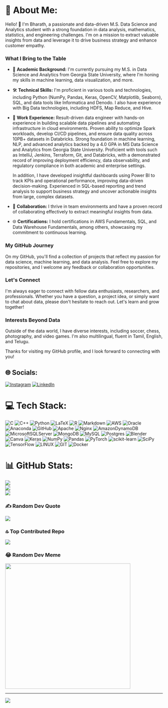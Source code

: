 # 💫 About Me:
Hello! 👋 I'm Bharath, a passionate and data-driven M.S. Data Science and Analytics student with a strong foundation in data analysis, mathematics, statistics, and engineering challenges. I'm on a mission to extract valuable insights from data and leverage it to drive business strategy and enhance customer empathy.

### What I Bring to the Table

- 💼 **Academic Background:** I'm currently pursuing my M.S. in Data Science and Analytics from Georgia State University, where I'm honing my skills in machine learning, data visualization, and more.

- 🛠️ **Technical Skills:** I'm proficient in various tools and technologies, including Python (NumPy, Pandas, Keras, OpenCV, Matplotlib, Seaborn), SQL, and data tools like Informatica and Denodo. I also have experience with Big Data technologies, including HDFS, Map Reduce, and Hive.

- 🔬 **Work Experience:** Result-driven data engineer with hands-on experience in building scalable data pipelines and automating infrastructure in cloud environments. Proven ability to optimize Spark workloads, develop CI/CD pipelines, and ensure data quality across 10PB+ datasets in Databricks. Strong foundation in machine learning, NLP, and advanced analytics backed by a 4.0 GPA in MS Data Science and Analytics from Georgia State University. Proficient with tools such as IntelliJ, Jenkins, Terraform, Git, and Databricks, with a demonstrated record of improving deployment efficiency, data observability, and regulatory compliance in both academic and enterprise settings.

    In addition, I have developed insightful dashboards using Power BI to track KPIs and operational performance, improving data-driven decision-making. Experienced in SQL-based reporting and trend analysis to support business strategy and uncover actionable insights from large, complex datasets.

- 🤝 **Collaboration:** I thrive in team environments and have a proven record of collaborating effectively to extract meaningful insights from data.

- 🌐 **Certifications:** I hold certifications in AWS Fundamentals, SQL, and Data Warehouse Fundamentals, among others, showcasing my commitment to continuous learning.

### My GitHub Journey

On my GitHub, you'll find a collection of projects that reflect my passion for data science, machine learning, and data analysis. Feel free to explore my repositories, and I welcome any feedback or collaboration opportunities.

### Let's Connect

I'm always eager to connect with fellow data enthusiasts, researchers, and professionals. Whether you have a question, a project idea, or simply want to chat about data, please don't hesitate to reach out. Let's learn and grow together!

### Interests Beyond Data

Outside of the data world, I have diverse interests, including soccer, chess, photography, and video games. I'm also multilingual, fluent in Tamil, English, and Telugu.

Thanks for visiting my GitHub profile, and I look forward to connecting with you!

## 🌐 Socials:
[![Instagram](https://img.shields.io/badge/Instagram-%23E4405F.svg?logo=Instagram&logoColor=white)](https://instagram.com/bvb_thats_it) [![LinkedIn](https://img.shields.io/badge/LinkedIn-%230077B5.svg?logo=linkedin&logoColor=white)](https://linkedin.com/in/bvb01) 

# 💻 Tech Stack:
![C](https://img.shields.io/badge/c-%2300599C.svg?style=flat&logo=c&logoColor=white) ![C++](https://img.shields.io/badge/c++-%2300599C.svg?style=flat&logo=c%2B%2B&logoColor=white) ![Python](https://img.shields.io/badge/python-3670A0?style=flat&logo=python&logoColor=ffdd54) ![LaTeX](https://img.shields.io/badge/latex-%23008080.svg?style=flat&logo=latex&logoColor=white) ![R](https://img.shields.io/badge/r-%23276DC3.svg?style=flat&logo=r&logoColor=white) ![Markdown](https://img.shields.io/badge/markdown-%23000000.svg?style=flat&logo=markdown&logoColor=white) ![AWS](https://img.shields.io/badge/AWS-%23FF9900.svg?style=flat&logo=amazon-aws&logoColor=white) ![Oracle](https://img.shields.io/badge/Oracle-F80000?style=flat&logo=oracle&logoColor=white) ![Anaconda](https://img.shields.io/badge/Anaconda-%2344A833.svg?style=flat&logo=anaconda&logoColor=white) ![GitHub](https://img.shields.io/badge/GitHub-%23121011.svg?style=flat&logo=github&logoColor=white) ![Apache](https://img.shields.io/badge/apache-%23D42029.svg?style=flat&logo=apache&logoColor=white) ![Nginx](https://img.shields.io/badge/nginx-%23009639.svg?style=flat&logo=nginx&logoColor=white) ![AmazonDynamoDB](https://img.shields.io/badge/Amazon%20DynamoDB-4053D6?style=flat&logo=Amazon%20DynamoDB&logoColor=white) ![MicrosoftSQLServer](https://img.shields.io/badge/Microsoft%20SQL%20Sever-CC2927?style=flat&logo=microsoft%20sql%20server&logoColor=white) ![MongoDB](https://img.shields.io/badge/MongoDB-%234ea94b.svg?style=flat&logo=mongodb&logoColor=white) ![MySQL](https://img.shields.io/badge/mysql-%2300f.svg?style=flat&logo=mysql&logoColor=white) ![Postgres](https://img.shields.io/badge/postgres-%23316192.svg?style=flat&logo=postgresql&logoColor=white) ![Blender](https://img.shields.io/badge/blender-%23F5792A.svg?style=flat&logo=blender&logoColor=white) ![Canva](https://img.shields.io/badge/Canva-%2300C4CC.svg?style=flat&logo=Canva&logoColor=white) ![Keras](https://img.shields.io/badge/Keras-%23D00000.svg?style=flat&logo=Keras&logoColor=white) ![NumPy](https://img.shields.io/badge/numpy-%23013243.svg?style=flat&logo=numpy&logoColor=white) ![Pandas](https://img.shields.io/badge/pandas-%23150458.svg?style=flat&logo=pandas&logoColor=white) ![PyTorch](https://img.shields.io/badge/PyTorch-%23EE4C2C.svg?style=flat&logo=PyTorch&logoColor=white) ![scikit-learn](https://img.shields.io/badge/scikit--learn-%23F7931E.svg?style=flat&logo=scikit-learn&logoColor=white) ![SciPy](https://img.shields.io/badge/SciPy-%230C55A5.svg?style=flat&logo=scipy&logoColor=%white) ![TensorFlow](https://img.shields.io/badge/TensorFlow-%23FF6F00.svg?style=flat&logo=TensorFlow&logoColor=white) ![LINUX](https://img.shields.io/badge/Linux-FCC624?style=flat&logo=linux&logoColor=black) ![GIT](https://img.shields.io/badge/Git-fc6d26?style=flat&logo=git&logoColor=white) ![Docker](https://img.shields.io/badge/docker-%230db7ed.svg?style=flat&logo=docker&logoColor=white)
# 📊 GitHub Stats:
![](https://github-readme-stats.vercel.app/api?username=bvb-06&theme=dark&hide_border=false&include_all_commits=false&count_private=false)<br/>
![](https://github-readme-streak-stats.herokuapp.com/?user=bvb-06&theme=dark&hide_border=false)<br/>
![](https://github-readme-stats.vercel.app/api/top-langs/?username=bvb-06&theme=dark&hide_border=false&include_all_commits=false&count_private=false&layout=compact)

### ✍️ Random Dev Quote
![](https://quotes-github-readme.vercel.app/api?type=horizontal&theme=dark)

### 🔝 Top Contributed Repo
![](https://github-contributor-stats.vercel.app/api?username=bvb-06&limit=5&theme=dark&combine_all_yearly_contributions=true)

### 😂 Random Dev Meme
<img src='https://randommeme-five.vercel.app/' style="height: 400px;"/>

---
[![](https://visitcount.itsvg.in/api?id=bvb-06&icon=0&color=12)](https://visitcount.itsvg.in)

<!-- Proudly created with GPRM ( https://gprm.itsvg.in ) -->
